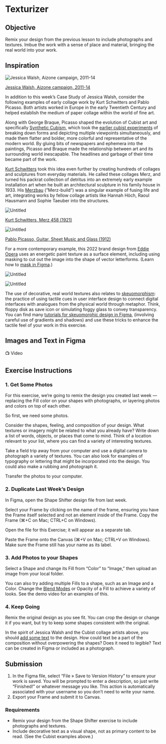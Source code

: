 # Texturizer


## Objective

Remix your design from the previous lesson to include photographs and textures. Imbue the work with a sense of place and material, bringing the real world into your work. 

## Inspiration

![[Jessica Walsh, Aizone campaign, 2011-14](https://andwalsh.com/work/advertising/aizone-campaign-11-14/)](/assets/walsh-3.png)

[Jessica Walsh, Aizone campaign, 2011-14](https://andwalsh.com/work/advertising/aizone-campaign-11-14/)

In addition to this week’s Case Study of Jessica Walsh, consider the following examples of early collage work by Kurt Schwitters and Pablo Picasso. Both artists worked in Europe in the early Twentieth Century and helped establish the medium of paper collage within the world of fine art. 

Along with George Braque, Picasso shaped the evolution of Cubist art and specifically [Synthetic Cubism](https://www.tate.org.uk/art/art-terms/s/synthetic-cubism), which took the [earlier cubist experiments](https://www.tate.org.uk/art/art-terms/a/analytical-cubism) of breaking down forms and depicting multiple viewpoints simultaneously, and made them flatter and bolder, more colorful and representative of the modern world. By gluing bits of newspapers and ephemera into the paintings, Picasso and Braque made the relationship between art and its surrounding world inescapable. The headlines and garbage of their time became part of the work.

[Kurt Schwitters](https://en.wikipedia.org/wiki/Kurt_Schwitters) took this idea even further by creating hundreds of collages and sculptures from everyday materials. He called these collages Merz, and turned his packrat collection of detritus into an extremely early example installation art when he built an architectural sculpture in his family house in 1933. His [Merzbau](https://en.wikipedia.org/wiki/Kurt_Schwitters#The_Merzbau) (”Merz-build”) was a singular example of fusing life and art, integrating works by fellow collage artists like Hannah Höch, Raoul Hausmann and Sophie Taeuber into the structures.

![Untitled](/assets/cubism-1.png)

[Kurt Schwitters, Merz 458 (1921)](https://commons.wikimedia.org/wiki/File:MERZ_458_WRIEDT.PNG)

![Untitled](/assets/cubism-2.png)

[Pablo Picasso, Guitar, Sheet Music and Glass (1912)](https://magazine.artland.com/the-history-of-collage-art/)



For a more contemporary example, this 2022 brand design from [Eddie Opera](https://creativecloud.adobe.com/discover/article/embracing-color-with-eddie-opara) uses an energetic paint texture as a surface element, including using masking to cut out the image into the shape of vector letterforms. (Learn how to [mask in Figma](https://help.figma.com/hc/en-us/articles/360040450253-Masks).)

![Untitled](/assets/opera-1.png)

![Untitled](/assets/opera-2.png)

The use of decorative, real world textures also relates to [skeuomorphism](https://www.sketch.com/blog/complete-guide-skeuomorphism/): the practice of using tactile cues in user interface design to connect digital interfaces with analogues from the physical world through metaphor. Think, floppy disk as save icon or simulating foggy glass to convey transparency. You can find many [tutorials for skeuomorphic design in Figma](https://youtu.be/VPYWnqlWvfk), (involving careful use of gradients and shadows) and use these tricks to enhance the tactile feel of your work in this exercise.

## Images and Text in Figma

<aside>
📺 Video

</aside>

## Exercise Instructions

### 1. Get Some Photos

For this exercise, we’re going to remix the design you created last week — replacing the Fill color on your shapes with photographs, or layering photos and colors on top of each other. 

So first, we need some photos. 

Consider the shapes, feeling, and composition of your design. What textures or imagery might be related to what you already have? Write down a list of words, objects, or places that come to mind. Think of a location relevant to your list, where you can find a variety of interesting textures. 

Take a field trip away from your computer and use a digital camera to photograph a variety of textures. You can also look for examples of typography or lettering that might be incorporated into the design. You could also make a rubbing and photograph it.

Transfer the photos to your computer.

### 2. Duplicate Last Week’s Design

In Figma, open the Shape Shifter design file from last week.

Select your Frame by clicking on the name of the frame, ensuring you have the Frame itself selected and not an element inside of the Frame. Copy the Frame (⌘+C on Mac; CTRL+C on Windows).

Open the file for this Exercise; it will appear as a separate tab.

Paste the Frame onto the Canvas (⌘+V on Mac; CTRL+V on Windows). Make sure the Frame still has your name as its label. 

### 3. Add Photos to your Shapes

Select a Shape and change its Fill from “Color” to “Image,” then upload an image from your local folder. 

You can also try adding multiple Fills to a shape, such as an Image and a Color. Change the [Blend Modes](https://help.figma.com/hc/en-us/articles/360040667874-Create-unique-effects-with-Blend-modes) or Opacity of a Fill to achieve a variety of looks. See the demo video for an examples of this. 

### 4. Keep Going

Remix the original design as you see fit. You can crop the design or change it if you want, but try to keep some shapes consistent with the original. 

In the spirit of Jessica Walsh and the Cubist collage artists above, you should [add some text](https://help.figma.com/hc/en-us/articles/360039956434-Getting-started-with-text) to the design. How could text be a part of the composition without overpowering the shapes? Does it need to legible? Text can be created in Figma or included as a photograph. 

## Submission

1. In the Figma file, select “File » Save to Version History” to ensure your work is saved. You will be prompted to enter a description, so just write “Finished!” or whatever message you like. This action is automatically associated with your username so you don’t need to write your name. 
2. Export your Frame and submit it to Canvas. 

### Requirements

- Remix your design from the Shape Shifter exercise to include photographs and textures.
- Include decorative text as a visual shape, not as primary content to be read. (See the Cubist examples above.)